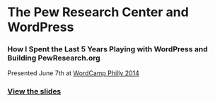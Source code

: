 The Pew Research Center and WordPress
===================================

### How I Spent the Last 5 Years Playing with WordPress and Building PewResearch.org ###

Presented June 7th at [WordCamp Philly 2014](2014.philly.wordcamp.org/)

### [View the slides](http://kingkool68.com/pew-research-center-and-wp/) ###
